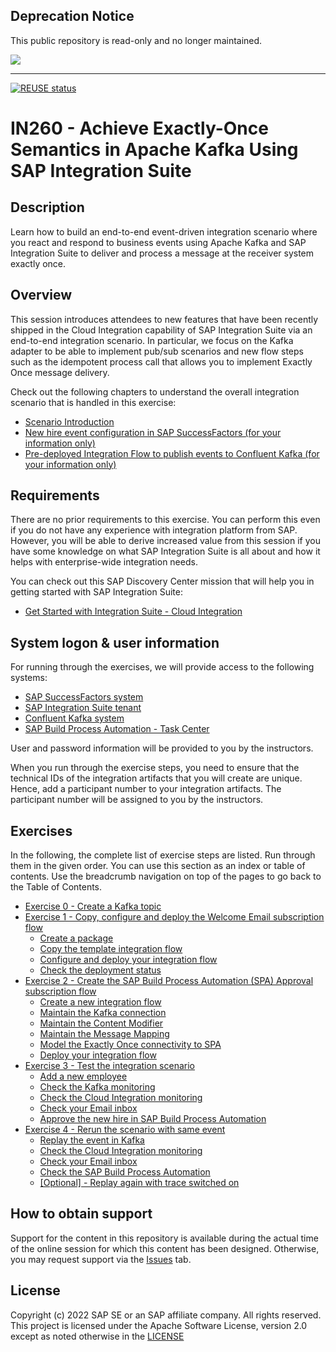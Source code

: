## Deprecation Notice

This public repository is read-only and no longer maintained.

![](https://img.shields.io/badge/STATUS-NOT%20CURRENTLY%20MAINTAINED-red.svg?longCache=true&style=flat)

---
[![REUSE status](https://api.reuse.software/badge/github.com/SAP-samples/teched2022-IN260)](https://api.reuse.software/info/github.com/SAP-samples/teched2022-IN260)

# IN260 - Achieve Exactly-Once Semantics in Apache Kafka Using SAP Integration Suite

## Description

Learn how to build an end-to-end event-driven integration scenario where you react and respond to business events using Apache Kafka and SAP Integration Suite to deliver and process a message at the receiver system exactly once.  

## Overview

This session introduces attendees to new features that have been recently shipped in the Cloud Integration capability of SAP Integration Suite via an end-to-end integration scenario. In particular, we focus on the Kafka adapter to be able to implement pub/sub scenarios and new flow steps such as the idempotent process call that allows you to implement Exactly Once message delivery.

Check out the following chapters to understand the overall integration scenario that is handled in this exercise:

- [Scenario Introduction](intro/intro1)
- [New hire event configuration in SAP SuccessFactors (for your information only)](intro/intro2)
- [Pre-deployed Integration Flow to publish events to Confluent Kafka (for your information only)](intro/intro3)

## Requirements

There are no prior requirements to this exercise. You can perform this even if you do not have any experience with integration platform from SAP. However, you will be able to derive increased value from this session if you have some knowledge on what SAP Integration Suite is all about and how it helps with enterprise-wide integration needs.

You can check out this SAP Discovery Center mission that will help you in getting started with SAP Integration Suite:
- [Get Started with Integration Suite - Cloud Integration](https://discovery-center.cloud.sap/protected/index.html#/missiondetail/3258/3327/)

## System logon & user information

For running through the exercises, we will provide access to the following systems:
- [SAP SuccessFactors system](https://salesdemo4.successfactors.com/login?company=SFPART038010)
- [SAP Integration Suite tenant](https://teched-us01.integrationsuite.cfapps.us10-002.hana.ondemand.com/)
- [Confluent Kafka system](https://confluent.cloud/login/sso/sap-is-ias)
- [SAP Build Process Automation - Task Center](https://teched-2022-in260-tk4694cz.sap-process-automation.cfapps.us10.hana.ondemand.com/comsapspaprocessautomation.comsapspainbox/inbox.html)

User and password information will be provided to you by the instructors.

When you run through the exercise steps, you need to ensure that the technical IDs of the integration artifacts that you will create are unique. Hence, add a participant number to your integration artifacts. The participant number will be assigned to you by the instructors.

## Exercises

In the following, the complete list of exercise steps are listed. Run through them in the given order. You can use this section as an index or table of contents. Use the breadcrumb navigation on top of the pages to go back to the Table of Contents.

- [Exercise 0 - Create a Kafka topic](exercises/ex0/)
- [Exercise 1 - Copy, configure and deploy the Welcome Email subscription flow](exercises/ex1/)
    - [Create a package](exercises/ex1/ex11)
    - [Copy the template integration flow](exercises/ex1/ex12)
    - [Configure and deploy your integration flow](exercises/ex1/ex13)
    - [Check the deployment status](exercises/ex1/ex14)
- [Exercise 2 - Create the SAP Build Process Automation (SPA) Approval subscription flow](exercises/ex2/)
    - [Create a new integration flow](exercises/ex2/ex21)
    - [Maintain the Kafka connection](exercises/ex2/ex22)
    - [Maintain the Content Modifier](exercises/ex2/ex23)
    - [Maintain the Message Mapping](exercises/ex2/ex24)
    - [Model the Exactly Once connectivity to SPA](exercises/ex2/ex25)
    - [Deploy your integration flow](exercises/ex2/ex26)
- [Exercise 3 - Test the integration scenario](exercises/ex3/)
    - [Add a new employee](exercises/ex3/ex31)
    - [Check the Kafka monitoring](exercises/ex3/ex32)
    - [Check the Cloud Integration monitoring](exercises/ex3/ex33)
    - [Check your Email inbox](exercises/ex3/ex34)
    - [Approve the new hire in SAP Build Process Automation](exercises/ex3/ex35)
- [Exercise 4 - Rerun the scenario with same event](exercises/ex4/)
    - [Replay the event in Kafka](exercises/ex4/ex41)
    - [Check the Cloud Integration monitoring](exercises/ex4/ex42)
    - [Check your Email inbox](exercises/ex4/ex43)
    - [Check the SAP Build Process Automation](exercises/ex4/ex44)
    - [[Optional] - Replay again with trace switched on](exercises/ex4/ex45)
    
## How to obtain support

Support for the content in this repository is available during the actual time of the online session for which this content has been designed. Otherwise, you may request support via the [Issues](../../issues) tab.

## License
Copyright (c) 2022 SAP SE or an SAP affiliate company. All rights reserved. This project is licensed under the Apache Software License, version 2.0 except as noted otherwise in the [LICENSE](LICENSES/Apache-2.0.txt)
